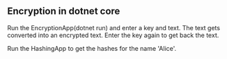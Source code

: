 ## Encryption in dotnet core

Run the EncryptionApp(dotnet run) and enter a key and text. The text gets converted into an encrypted text. Enter the key again to get back the text.

Run the HashingApp to get the hashes for the name 'Alice'.
